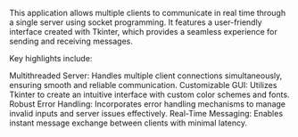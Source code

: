 This application allows multiple clients to communicate in real time through a single server using socket programming.
It features a user-friendly interface created with Tkinter, which provides a seamless experience for sending and receiving messages. 

Key highlights include:

Multithreaded Server: Handles multiple client connections simultaneously, ensuring smooth and reliable communication.
Customizable GUI: Utilizes Tkinter to create an intuitive interface with custom color schemes and fonts.
Robust Error Handling: Incorporates error handling mechanisms to manage invalid inputs and server issues effectively.
Real-Time Messaging: Enables instant message exchange between clients with minimal latency.
